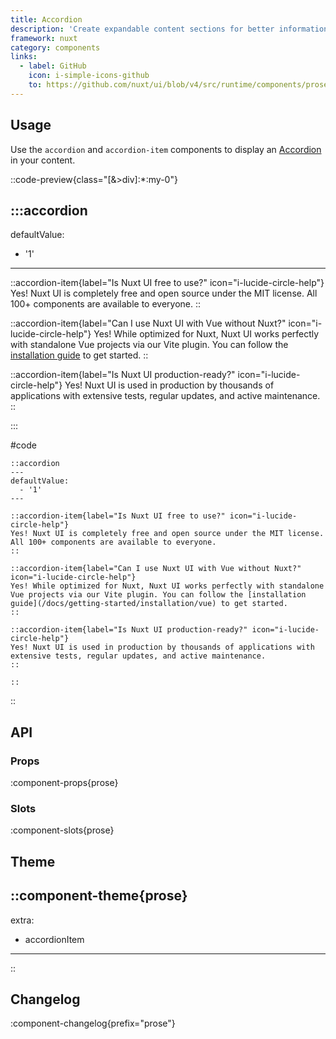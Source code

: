 ```yaml
---
title: Accordion
description: 'Create expandable content sections for better information organization.'
framework: nuxt
category: components
links:
  - label: GitHub
    icon: i-simple-icons-github
    to: https://github.com/nuxt/ui/blob/v4/src/runtime/components/prose/Accordion.vue
---
```


## Usage

Use the `accordion` and `accordion-item` components to display an [Accordion](/docs/components/accordion) in your content.

::code-preview{class="[&>div]:*:my-0"}

:::accordion
---
defaultValue:
  - '1'
---

::accordion-item{label="Is Nuxt UI free to use?" icon="i-lucide-circle-help"}
Yes! Nuxt UI is completely free and open source under the MIT license. All 100+ components are available to everyone.
::

::accordion-item{label="Can I use Nuxt UI with Vue without Nuxt?" icon="i-lucide-circle-help"}
Yes! While optimized for Nuxt, Nuxt UI works perfectly with standalone Vue projects via our Vite plugin. You can follow the [installation guide](/docs/getting-started/installation/vue) to get started.
::

::accordion-item{label="Is Nuxt UI production-ready?" icon="i-lucide-circle-help"}
Yes! Nuxt UI is used in production by thousands of applications with extensive tests, regular updates, and active maintenance.
::

:::

#code

```mdc
::accordion
---
defaultValue:
  - '1'
---

::accordion-item{label="Is Nuxt UI free to use?" icon="i-lucide-circle-help"}
Yes! Nuxt UI is completely free and open source under the MIT license. All 100+ components are available to everyone.
::

::accordion-item{label="Can I use Nuxt UI with Vue without Nuxt?" icon="i-lucide-circle-help"}
Yes! While optimized for Nuxt, Nuxt UI works perfectly with standalone Vue projects via our Vite plugin. You can follow the [installation guide](/docs/getting-started/installation/vue) to get started.
::

::accordion-item{label="Is Nuxt UI production-ready?" icon="i-lucide-circle-help"}
Yes! Nuxt UI is used in production by thousands of applications with extensive tests, regular updates, and active maintenance.
::

::
```

::

## API

### Props

:component-props{prose}

### Slots

:component-slots{prose}

## Theme

::component-theme{prose}
---
extra:
  - accordionItem
---
::

## Changelog

:component-changelog{prefix="prose"}
